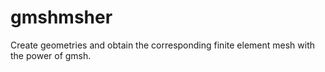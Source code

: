 # gmshmsher
Create geometries and obtain the corresponding finite element mesh with the power of gmsh.
